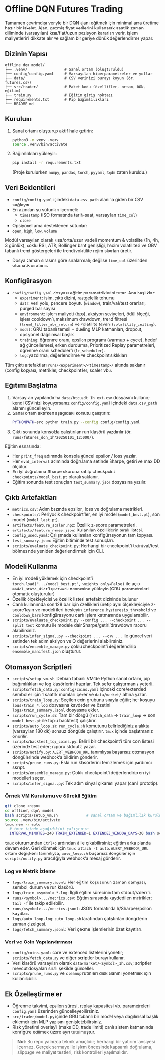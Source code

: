 # Offline DQN Futures Trading

Tamamen çevrimdışı veriyle bir DQN ajanı eğitmek için minimal ama üretime hazır bir iskelet. Ajan, geçmiş fiyat verilerini kullanarak saatlik zaman diliminde (varsayılan) kısa/flat/uzun pozisyon kararları verir, işlem maliyetlerini dikkate alır ve sağlam bir geriye dönük değerlendirme yapar.

## Dizinin Yapısı

```
offline dqn model/
├── .venv/                 # Sanal ortam (oluşturuldu)
├── config/config.yaml     # Varsayılan hiperparametreler ve yollar
├── data/                  # CSV verinizi buraya koyun (ör. futures.csv)
├── src/trader/            # Paket kodu (özellikler, ortam, DQN, eğitim)
├── train.py               # Eğitim giriş noktası
├── requirements.txt       # Pip bağımlılıkları
└── README.md
```

## Kurulum

1. Sanal ortamı oluşturup aktif hale getirin:
   ```bash
   python3 -m venv .venv
   source .venv/bin/activate
   ```
2. Bağımlılıkları yükleyin:
   ```bash
   pip install -r requirements.txt
   ```
   (Proje kurulurken `numpy`, `pandas`, `torch`, `pyyaml`, `tqdm` zaten kuruldu.)

## Veri Beklentileri

- `config/config.yaml` içindeki `data.csv_path` alanına giden bir CSV sağlayın.
- En azından şu sütunları içermeli:
  - `timestamp` (ISO formatında tarih-saat, varsayılan `time_col`)
  - `close`
- Opsiyonel ama desteklenen sütunlar:
- `open`, `high`, `low`, `volume`

Modül varsayılan olarak kısa/orta/uzun vadeli momentum & volatilite (1h, 4h, 3 günlük), çoklu RSI, ATR, Bollinger bant genişliği, hacim volatilitesi ve OBV tabanlı trend göstergeleri ile trend/volatilite rejim skorları üretir.
- Dosya zaman sırasına göre sıralanmalı; değilse `time_col` üzerinden otomatik sıralanır.

## Konfigürasyon

- `config/config.yaml` dosyası eğitim parametriklerini tutar. Ana başlıklar:
  - `experiment`: isim, çıktı dizini, rastgelelik tohumu
  - `data`: veri yolu, pencere boyutu (`window`), train/val/test oranları, purged bar sayısı
  - `environment`: işlem maliyeti (bps), aksiyon seviyeleri, ödül ölçeği, işlem cooldown’ı, maksimum drawdown, trend filtresi (`trend_filter_abs_return`) ve volatilite tavanı (`volatility_ceiling`).
  - `model`: GRU tabanlı temsil + dueling MLP katmanları, dropout, opsiyonel dağılımsal başlık
  - `training`: öğrenme oranı, epsilon programı (warmup + cycle), hedef ağ güncellemesi, erken durdurma, Prioritized Replay parametreleri, öğrenme oranı scheduler’ı (`lr_scheduler`).
  - `log`: yazdırma, değerlendirme ve checkpoint sıklıkları

Tüm çıktı artefaktları `runs/<experiment>/<timestamp>/` altında saklanır (config kopyası, metrikler, checkpoint’ler, scaler vb.).

## Eğitimi Başlatma

1. Varsayılan yapılandırma `data/btcusdt_1h_ext.csv` dosyasını kullanır; kendi CSV’nizi koyuyorsanız `config/config.yaml` içindeki `data.csv_path` alanını güncelleyin.
2. Sanal ortam aktifken aşağıdaki komutu çalıştırın:
   ```bash
   PYTHONPATH=src python train.py --config config/config.yaml
   ```
3. Çıktı sonunda konsolda çalıştırılan run klasörü yazdırılır (ör. `runs/futures_dqn_1h/20250101_123000/`).

Eğitim esnasında:
- Her `print_freq` adımında konsola güncel epsilon / loss yazılır.
- Her `eval_interval` adımında doğrulama setinde Sharpe, getiri ve max DD ölçülür.
- En iyi doğrulama Sharpe skoruna sahip checkpoint `checkpoints/model_best.pt` olarak saklanır.
- Eğitim sonunda test sonuçları `test_summary.json` dosyasına yazılır.

## Çıktı Artefaktları

- `metrics.csv`: Adım bazında epsilon, loss ve doğrulama metrikleri.
- `checkpoints/`: Periyodik checkpoint’ler, en iyi model (`model_best.pt`), son model (`model_last.pt`).
- `artifacts/feature_scaler.npz`: Özellik z-score parametreleri.
- `artifacts/feature_names.json`: Kullanılan özelliklerin sıralı listesi.
- `config_used.yaml`: Çalışmada kullanılan konfigürasyonun tam kopyası.
- `test_summary.json`: Eğitim bitiminde test sonuçları.
- `scripts/evaluate_checkpoint.py`: Herhangi bir checkpoint’i train/val/test bölmesinde yeniden değerlendirmek için CLI.

## Modeli Kullanma

- En iyi modeli yüklemek için checkpoint’i `torch.load(".../model_best.pt", weights_only=False)` ile açıp `model_state_dict`’i `QNetwork` nesnesine yükleyin (GRU parametreleri otomatik oluşturulur).
- Özellik ölçekleyicisi ve özellik listesi artefakt dizininde bulunur.
- Canlı kullanımda son 128 bar için özellikleri üretip aynı ölçekleyiciyle z-score’layın ve modeli ileri besleyin. `inference.hysteresis_threshold` ve `cooldown_bars` konfigürasyonu canlı işlem katmanında uygulanabilir.
- `scripts/evaluate_checkpoint.py --config ... --checkpoint ... --split test` komutu ile modele dair Sharpe/getiri/drawdown raporu alabilirsiniz.
- `scripts/infer_signal.py --checkpoint ... --csv ...` ile güncel veri setinden tek adım aksiyon ve Q değerlerini alabilirsiniz.
- `scripts/ensemble_manage.py` çoklu checkpoint’i değerlendirip `ensemble_manifest.json` oluşturur.

## Otomasyon Scriptleri

- `scripts/setup_vm.sh`: Debian tabanlı VM’de Python sanal ortamı, pip bağımlılıkları ve log klasörlerini hazırlar. Tek sefer çalıştırmanız yeterli.
- `scripts/fetch_data.py`: `config/coins.yaml` içindeki core/extended semboller için 1 saatlik mumları çeker ve `data/market/` altına yazar.
- `scripts/train_loop.py`: Seçilen coin grubunu sırayla eğitir; her koşuyu `logs/train_*.log` dosyasına kaydeder ve özetini `logs/train_summary.jsonl` dosyasına ekler.
- `scripts/run_cycle.sh`: Tam bir döngü (`fetch_data` → `train_loop` → son `model_best.pt` ile toplu backtest) çalıştırır.
- `scripts/auto_loop.sh`: `run_cycle.sh` komutunu belirlediğiniz aralıkta (varsayılan 180 dk) sonsuz döngüde çalıştırır. `tmux` içinde başlatmanız önerilir.
- `scripts/backtest_top_coins.py`: Belirli bir checkpoint’i tüm coin listesi üzerinde test eder; raporu stdout’a yazar.
- `scripts/notify.py`: `ALERT_WEBHOOK_URL` tanımlıysa başarısız otomasyon döngülerinde webhook’a bildirim gönderir.
- `scripts/prune_runs.py`: Eski run klasörlerini temizlemek için yardımcı skript.
- `scripts/ensemble_manage.py`: Çoklu checkpoint’i değerlendirip en iyi modelleri seçer.
- `scripts/infer_signal.py`: Tek adım sinyal çıkarımı yapar (canlı prototip).

### Örnek VM Kurulumu ve Sürekli Eğitim

```bash
git clone <repo>
cd offline\ dqn\ model
bash scripts/setup_vm.sh             # sanal ortam ve bağımlılık kurulumunu yapar
source .venv/bin/activate
tmux new -s auto
  # tmux içinde aşağıdakini çalıştırın
  INTERVAL_MINUTES=240 TRAIN_EXTENDED=1 EXTENDED_WINDOW_DAYS=30 bash scripts/auto_loop.sh
```

`tmux` oturumundan `Ctrl+b` ardından `d` ile çıkabilirsiniz; eğitim arka planda devam eder. Geri dönmek için `tmux attach -t auto`.
`ALERT_WEBHOOK_URL` ortam değişkeni tanımlıysa, `auto_loop.sh` başarısız döngüler için `scripts/notify.py` aracılığıyla webhook’a mesaj gönderir.

### Log ve Metrik İzleme

- `logs/train_summary.jsonl`: Her eğitim koşusunun zaman damgası, sembol, durum ve run klasörü.
- `logs/train_<symbol>_*.log`: İlgili eğitim sürecinin tam stdout/stderr’i.
- `runs/<symbol>.../metrics.csv`: Eğitim sırasında kaydedilen metrikler; `tail -f` ile takip edilebilir.
- `runs/<symbol>.../metrics.jsonl`: JSON formatında lr/Sharpe/epsilon kayıtları.
- `logs/auto_loop.log`: `auto_loop.sh` tarafından çalıştırılan döngülerin zaman çizelgesi.
- `logs/fetch_summary.jsonl`: Veri çekme işlemlerinin özet kayıtları.

### Veri ve Coin Yapılandırması

- `config/coins.yaml`: core ve extended listelerini yönetir; `scripts/fetch_data.py` ve diğer scriptler burayı kullanır.
- Veri klasörü varsayılan olarak `data/market/<symbol>_1h.csv`; scriptler mevcut dosyaları sıralı şekilde günceller.
- `scripts/prune_runs.py` ve `cleanup` rutinleri disk alanını yönetmek için kullanılabilir.

## Ek Özelleştirmeler

- Öğrenme takvimi, epsilon süresi, replay kapasitesi vb. parametreleri `config.yaml` üzerinden güncelleyebilirsiniz.
- `src/trader/model.py` içinde GRU tabanlı bir model veya dağılımsal başlık eklemek için MLP yapısını genişletebilirsiniz.
- Risk yönetimi overlay’i (maks DD, trade limiti) canlı sistem katmanında konfigüre edilmek üzere ayrı tutulmuştur.

> **Not:** Bu repo yalnızca teknik amaçlıdır; herhangi bir yatırım tavsiyesi içermez. Gerçek sermaye ile işlem öncesinde kapsamlı doğrulama, slippage ve maliyet testleri, risk kontrolleri yapılmalıdır.
